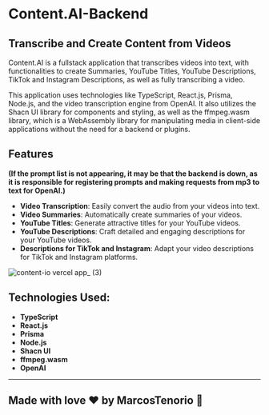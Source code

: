 # Content.AI-Backend  

## Transcribe and Create Content from Videos

Content.AI is a fullstack application that transcribes videos into text, with functionalities to create Summaries, YouTube Titles, YouTube Descriptions, TikTok and Instagram Descriptions, as well as fully transcribing a video.

This application uses technologies like TypeScript, React.js, Prisma, Node.js, and the video transcription engine from OpenAI. It also utilizes the Shacn UI library for components and styling, as well as the ffmpeg.wasm library, which is a WebAssembly library for manipulating media in client-side applications without the need for a backend or plugins.

## Features

**(If the prompt list is not appearing, it may be that the backend is down, as it is responsible for registering prompts and making requests from mp3 to text for OpenAI.)**

- **Video Transcription**: Easily convert the audio from your videos into text.
- **Video Summaries**: Automatically create summaries of your videos.
- **YouTube Titles**: Generate attractive titles for your YouTube videos.
- **YouTube Descriptions**: Craft detailed and engaging descriptions for your YouTube videos.
- **Descriptions for TikTok and Instagram**: Adapt your video descriptions for TikTok and Instagram platforms.

![content-io vercel app_ (3)](https://github.com/MarcosTenorioDev/Content.AI/assets/107797969/c83ff5b9-f0bd-438c-a921-70d3a9cb8c48)

## Technologies Used:
- **TypeScript**
- **React.js**
- **Prisma**
- **Node.js**
- **Shacn UI**
- **ffmpeg.wasm**
- **OpenAI**

<hr>

## Made with love ❤️ by MarcosTenorio 🚀
